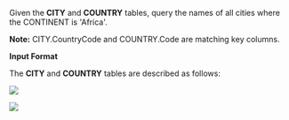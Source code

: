 Given the __CITY__ and __COUNTRY__ tables, query the names of all cities where the CONTINENT is 'Africa'.

__Note:__ CITY.CountryCode and COUNTRY.Code are matching key columns.

__Input Format__

The __CITY__ and __COUNTRY__ tables are described as follows:

![](https://github.com/avtomato/HackerRank/blob/master/SQL/img/1449729804-f21d187d0f-CITY.jpg)

![](https://github.com/avtomato/HackerRank/blob/master/SQL/img/1449769013-e54ce90480-Country.jpg)
